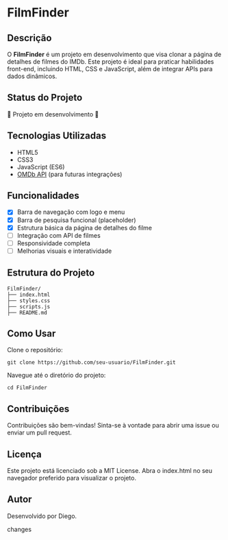 # FilmFinder

## Descrição

O **FilmFinder** é um projeto em desenvolvimento que visa clonar a página de detalhes de filmes do IMDb. Este projeto é ideal para praticar habilidades front-end, incluindo HTML, CSS e JavaScript, além de integrar APIs para dados dinâmicos.

## Status do Projeto

🚧 Projeto em desenvolvimento 🚧

## Tecnologias Utilizadas

- HTML5
- CSS3
- JavaScript (ES6)
- [OMDb API](http://www.omdbapi.com/) (para futuras integrações)

## Funcionalidades

- [x] Barra de navegação com logo e menu
- [x] Barra de pesquisa funcional (placeholder)
- [x] Estrutura básica da página de detalhes do filme
- [ ] Integração com API de filmes
- [ ] Responsividade completa
- [ ] Melhorias visuais e interatividade

## Estrutura do Projeto

```plaintext
FilmFinder/
├── index.html
├── styles.css
├── scripts.js
├── README.md
```

## Como Usar

Clone o repositório:

`git clone https://github.com/seu-usuario/FilmFinder.git`

Navegue até o diretório do projeto:

`cd FilmFinder`

## Contribuições

Contribuições são bem-vindas! Sinta-se à vontade para abrir uma issue ou enviar um pull request.

## Licença

Este projeto está licenciado sob a MIT License.
Abra o index.html no seu navegador preferido para visualizar o projeto.

## Autor

Desenvolvido por Diego.

changes
